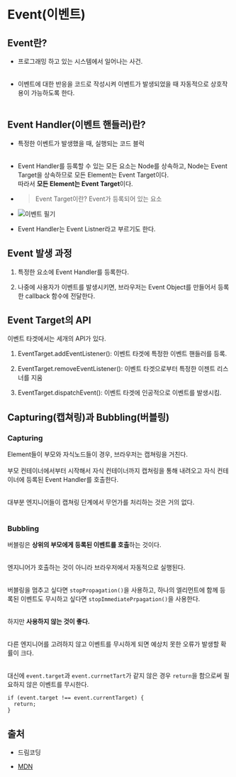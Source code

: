 # Event(이벤트)

## Event란?

- 프로그래밍 하고 있는 시스템에서 일어나는 사건.<br><br>

- 이벤트에 대한 반응을 코드로 작성시켜 이벤트가 발생되었을 때 자동적으로 상호작용이 가능하도록 한다.<br><br>

## Event Handler(이벤트 핸들러)란?

- 특정한 이벤트가 발생했을 때, 실행되는 코드 블럭<br><br>

- Event Handler를 등록할 수 있는 모든 요소는 Node를 상속하고, Node는 Event Target을 상속하므로 모든 Element는 Event Target이다.<br>
  따라서 **모든 Element는 Event Target**이다.<br>

* > Event Target이란? Event가 등록되어 있는 요소

* ![이벤트 필기](https://user-images.githubusercontent.com/56298540/184467880-92a2ad69-bac9-44db-aafe-1d9ef432c5b2.jpg)

* Event Handler는 Event Listner라고 부르기도 한다.

## Event 발생 과정

1. 특정한 요소에 Event Handler를 등록한다.

2. 나중에 사용자가 이벤트를 발생시키면, 브라우저는 Event Object를 만들어서 등록한 callback 함수에 전달한다.

## Event Target의 API

이벤트 타겟에서는 세개의 API가 있다.<br>

1. EventTarget.addEventListener(): 이벤트 타겟에 특정한 이벤트 핸들러를 등록.

2. EventTarget.removeEventListener(): 이벤트 타겟으로부터 특정한 이젠트 리스너를 지움

3. EventTarget.dispatchEvent(): 이벤트 타겟에 인공적으로 이벤트를 발생시킴.

## Capturing(캡쳐링)과 Bubbling(버블링)

### Capturing

Element들이 부모와 자식노드들이 경우, 브라우저는 캡쳐링을 거친다.<br><br>
부모 컨테이너에서부터 시작해서 자식 컨테이너까지 캡쳐링을 통해 내려오고 자식 컨테이너에 등록된 Event Handler를 호출한다.<br><br>

대부분 엔지니어들이 캡쳐링 단계에서 무언가를 처리하는 것은 거의 없다.<br><br>

### Bubbling

버블링은 **상위의 부모에게 등록된 이벤트를 호출**하는 것이다.<br><br>

엔지니어가 호출하는 것이 아니라 브라우저에서 자동적으로 실행된다.<br><br>

버블링을 멈추고 싶다면 `stopPropagation()`을 사용하고, 하나의 엘리먼트에 함께 등록된 이벤트도 무시하고 싶다면 `stopImmediatePrpagation()`을 사용한다.<br><br>

하지만 **사용하지 않는 것이 좋다.**<br><br>

다른 엔지니어를 고려하지 않고 이벤트를 무시하게 되면 예상치 못한 오류가 발생할 확률이 크다.<br><br>

대신에 `event.target`과 `event.currnetTart`가 같지 않은 경우 `return`을 함으로써 필요하지 않은 이벤트를 무시한다.

```
if (event.target !== event.currentTarget) {
  return;
}
```

## 출처

- 드림코딩

- [MDN](https://developer.mozilla.org/ko/docs/Learn/JavaScript/Building_blocks/Events)
